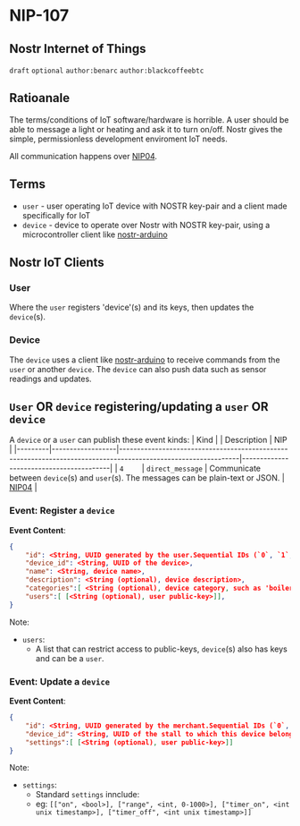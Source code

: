 NIP-107
======

Nostr Internet of Things 
-----------------------------------

`draft` `optional` `author:benarc` `author:blackcoffeebtc`

## Ratioanale

The terms/conditions of IoT software/hardware is horrible. A user should be able to message a light or heating and ask it to turn on/off. Nostr gives the simple, permissionless development enviroment IoT needs.

All communication happens over [NIP04](https://github.com/nostr-protocol/nips/blob/master/04.md).

## Terms

- `user` - user operating IoT device with NOSTR key-pair and a client made specifically for IoT
- `device` - device to operate over Nostr with NOSTR key-pair, using a microcontroller client like <a href="https://github.com/lnbits/arduino-nostr">nostr-arduino</a>


## Nostr IoT Clients

### User

Where the `user` registers 'device'(s) and its keys, then updates the `device`(s).

### Device

The `device` uses a client like <a href="https://github.com/lnbits/arduino-nostr">nostr-arduino</a> to receive commands from the `user` or another `device`. 
The `device` can also push data such as sensor readings and updates.

## `User` OR `device` registering/updating a `user` OR `device`

A `device` or a `user` can publish these event kinds:
| Kind    |                  | Description                                                                                                   | NIP                                     |
|---------|------------------|---------------------------------------------------------------------------------------------------------------|-----------------------------------------|
| `4    ` | `direct_message` | Communicate between `device`(s) and `user`(s). The messages can be plain-text or JSON. | [NIP04](https://github.com/nostr-protocol/nips/blob/master/04.md) |


### Event: Register a `device`

**Event Content**:
```json
{
    "id": <String, UUID generated by the user.Sequential IDs (`0`, `1`, `2`...) are discouraged>,
    "device_id": <String, UUID of the device>,
    "name": <String, device name>,
    "description": <String (optional), device description>,
    "categories":[ <String (optional), device category, such as 'boiler'>],
    "users":[ [<String (optional), user public-key>]],
}
```

Note:
 - `users`:
   - A list that can restrict access to public-keys, `device`(s) also has keys and can be a `user`.

### Event: Update a `device`

**Event Content**:
```json
{
    "id": <String, UUID generated by the merchant.Sequential IDs (`0`, `1`, `2`...) are discouraged>,
    "device_id": <String, UUID of the stall to which this device belong to>,
    "settings":[ [<String (optional), user public-key>]]
}
```

Note:
 - `settings`:
   - Standard `settings` innclude:
   - eg: `[["on", <bool>], ["range", <int, 0-1000>], ["timer_on", <int unix timestamp>], ["timer_off", <int unix timestamp>]]`
